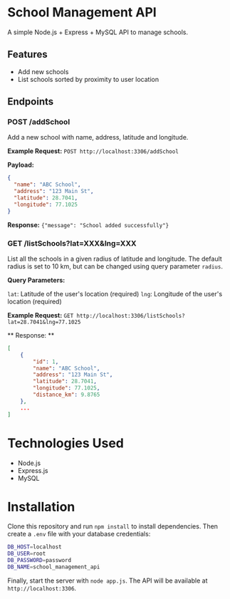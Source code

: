 # School Management API

A simple Node.js + Express + MySQL API to manage schools.

## Features

- Add new schools
- List schools sorted by proximity to user location

## Endpoints

### POST /addSchool


Add a new school with name, address, latitude and longitude.

**Example Request:** `POST http://localhost:3306/addSchool`

**Payload:**
```json
{
  "name": "ABC School",
  "address": "123 Main St",
  "latitude": 28.7041,
  "longitude": 77.1025
}
```

**Response:** `{"message": "School added successfully"}`

### GET /listSchools?lat=XXX&lng=XXX

List all the schools in a given radius of latitude and longitude.
The default radius is set to 10 km, but can be changed using query parameter `radius`.

**Query Parameters:**

`lat`: Latitude of the user's location (required)
`lng`: Longitude of the user's location (required)

**Example Request:** `GET http://localhost:3306/listSchools?lat=28.7041&lng=77.1025`

** Response: **
```json
[
    {
        "id": 1,
        "name": "ABC School",
        "address": "123 Main St",
        "latitude": 28.7041,
        "longitude": 77.1025,
		"distance_km": 9.8765
    },
    ...
]
```

# Technologies Used
- Node.js
- Express.js
- MySQL

# Installation
Clone this repository and run `npm install` to install dependencies. Then create a `.env` file with your database credentials:
```bash
DB_HOST=localhost
DB_USER=root
DB_PASSWORD=password
DB_NAME=school_management_api
```
Finally, start the server with `node app.js`. The API will be available at `http://localhost:3306`.


